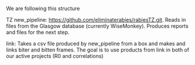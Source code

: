 
We are following this structure

TZ new_pipeline: https://github.com/eliminaterabies/rabiesTZ.git. Reads in files from the Glasgow database (currently WiseMonkey). Produces reports and files for the next step.

link: Takes a csv file produced by new_pipeline from a box and makes and links biter and bitten frames. The goal is to use products from link in both of our active projects (R0 and correlations)


